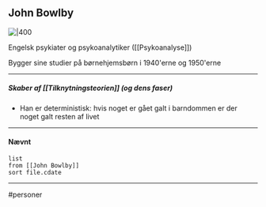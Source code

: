 ## John Bowlby
![|400](https://external-content.duckduckgo.com/iu/?u=https%3A%2F%2F3.bp.blogspot.com%2F-qRbaBQwxnIM%2FVteOt4o17jI%2FAAAAAAAAMEY%2FwJugi48oPjo%2Fs1600%2Fbowlby2.jpg&f=1&nofb=1)

Engelsk psykiater og psykoanalytiker ([[Psykoanalyse]])

Bygger sine studier på børnehjemsbørn i 1940'erne og 1950'erne

---

##### Skaber af [[Tilknytningsteorien]] (og dens faser)
- Han er deterministisk: hvis noget er gået galt i barndommen er der noget galt resten af livet





---
#### Nævnt
```dataview 
list
from [[John Bowlby]]
sort file.cdate
```
---
#personer


